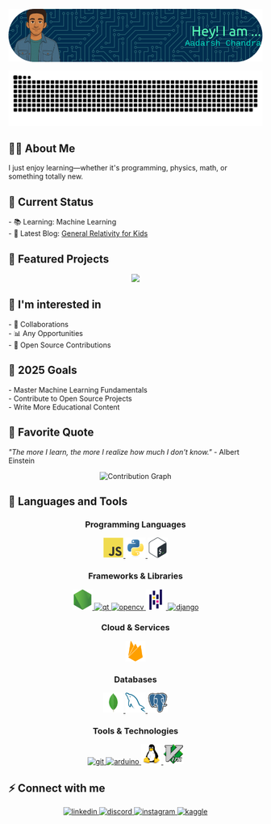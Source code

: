 <!-- Banner image -->
<p align="center">
  <img src="github-header-image.png" alt="Banner" />
</p>

<!-- GitHub Contribution Snake Animation -->
<p align="center">
  <picture>
    <source media="(prefers-color-scheme: dark)" srcset="https://raw.githubusercontent.com/platane/snk/output/github-contribution-grid-snake-dark.svg">
    <source media="(prefers-color-scheme: light)" srcset="https://raw.githubusercontent.com/platane/snk/output/github-contribution-grid-snake.svg">
    <img alt="Snake animation" src="https://raw.githubusercontent.com/platane/snk/output/github-contribution-grid-snake.svg">
  </picture>
</p>

<!-- About Me Section -->
<h2 align="left">👨‍💻 About Me</h2>
<p align="left">
I just enjoy learning—whether it's programming, physics, math, or something totally new.
</p>

<!-- Current Status -->
<h2 align="left">🌟 Current Status</h2>
<p align="left">
  - 📚 Learning: Machine Learning<br>
  - 📝 Latest Blog: <a href="https://physicsforkidss.blogspot.com/2024/10/general-relativity-for-kids-to.html" target="_blank">General Relativity for Kids</a><br>
</p>

<!-- Featured Projects -->
<h2 align="left">📌 Featured Projects</h2>
<div align="center">
  <a href="https://github.com/ShahbazCoder1/nearbymedi">
    <img src="https://github-readme-stats.vercel.app/api/pin/?username=ShahbazCoder1&repo=nearbymedi&theme=dark" width="400"/>
  </a>
</div>

<!-- Looking For Section -->
<h2 align="left">👀 I'm interested in</h2>
<p align="left">
  - 🤝 Collaborations<br>
  - 📊 Any Opportunities<br>
  - 🎯 Open Source Contributions
</p>

<!-- Goals Section -->
<h2 align="left">🎯 2025 Goals</h2>
<p align="left">
  - Master Machine Learning Fundamentals<br>
  - Contribute to Open Source Projects<br>
  - Write More Educational Content
</p>

<!-- Favorite Quote -->
<h2 align="left">💭 Favorite Quote</h2>
<p align="left">
  <i>"The more I learn, the more I realize how much I don't know."</i> - Albert Einstein
</p>

<!-- Activity Graph -->
<p align="center">
  <img src="https://github-readme-activity-graph.vercel.app/graph?username=pie-314&theme=react-dark" alt="Contribution Graph" />
</p>

<!-- Languages and Tools with improved styling -->
<h2 align="left">🚀 Languages and Tools</h2>
<div align="center">
  
  <!-- Programming Languages -->
  <h3>Programming Languages</h3>
  <p>
    <a href="https://developer.mozilla.org/en-US/docs/Web/JavaScript" target="_blank" rel="noreferrer">
      <img src="https://raw.githubusercontent.com/devicons/devicon/master/icons/javascript/javascript-original.svg" alt="javascript" width="40" height="40"/>
    </a>
    <a href="https://www.python.org" target="_blank" rel="noreferrer">
      <img src="https://raw.githubusercontent.com/devicons/devicon/master/icons/python/python-original.svg" alt="python" width="40" height="40"/>
    </a>
    <a href="https://www.gnu.org/software/bash/" target="_blank" rel="noreferrer">
      <img src="https://raw.githubusercontent.com/devicons/devicon/master/icons/bash/bash-original.svg" alt="bash" width="40" height="40"/>
    </a>
  </p>

  <!-- Frameworks and Libraries -->
  <h3>Frameworks & Libraries</h3>
  <p>
    <a href="https://nodejs.org" target="_blank" rel="noreferrer">
      <img src="https://raw.githubusercontent.com/devicons/devicon/master/icons/nodejs/nodejs-original.svg" alt="nodejs" width="40" height="40"/>
    </a>
    <a href="https://www.qt.io/" target="_blank" rel="noreferrer">
      <img src="https://upload.wikimedia.org/wikipedia/commons/0/0b/Qt_logo_2016.svg" alt="qt" width="40" height="40"/>
    </a>
    <a href="https://opencv.org/" target="_blank" rel="noreferrer">
      <img src="https://www.vectorlogo.zone/logos/opencv/opencv-icon.svg" alt="opencv" width="40" height="40"/>
    </a>
    <a href="https://pandas.pydata.org/" target="_blank" rel="noreferrer">
      <img src="https://raw.githubusercontent.com/devicons/devicon/master/icons/pandas/pandas-original.svg" alt="pandas" width="40" height="40"/>
    </a>
    <a href="https://www.djangoproject.com/" target="_blank" rel="noreferrer">
      <img src="https://cdn.worldvectorlogo.com/logos/django.svg" alt="django" width="40" height="40"/>
    </a>
  </p>

  <!-- Cloud & Services -->
  <h3>Cloud & Services</h3>
  <p>
    <a href="https://firebase.google.com/" target="_blank" rel="noreferrer">
      <img src="https://raw.githubusercontent.com/devicons/devicon/master/icons/firebase/firebase-plain.svg" alt="firebase" width="40" height="40"/>
    </a>
  </p>

  <!-- Databases -->
  <h3>Databases</h3>
  <p>
    <a href="https://www.mongodb.com/" target="_blank" rel="noreferrer">
      <img src="https://raw.githubusercontent.com/devicons/devicon/master/icons/mongodb/mongodb-original.svg" alt="mongodb" width="40" height="40"/>
    </a>
    <a href="https://www.mysql.com/" target="_blank" rel="noreferrer">
      <img src="https://raw.githubusercontent.com/devicons/devicon/master/icons/mysql/mysql-original.svg" alt="mysql" width="40" height="40"/>
    </a>
    <a href="https://www.postgresql.org" target="_blank" rel="noreferrer">
      <img src="https://raw.githubusercontent.com/devicons/devicon/master/icons/postgresql/postgresql-original.svg" alt="postgresql" width="40" height="40"/>
    </a>
  </p>

  <!-- Tools and Technologies -->
  <h3>Tools & Technologies</h3>
  <p>
    <a href="https://git-scm.com/" target="_blank" rel="noreferrer">
      <img src="https://www.vectorlogo.zone/logos/git-scm/git-scm-icon.svg" alt="git" width="40" height="40"/>
    </a>
    <a href="https://www.arduino.cc/" target="_blank" rel="noreferrer">
      <img src="https://cdn.worldvectorlogo.com/logos/arduino-1.svg" alt="arduino" width="40" height="40"/>
    </a>
    <a href="https://www.linux.org/" target="_blank" rel="noreferrer">
      <img src="https://raw.githubusercontent.com/devicons/devicon/master/icons/linux/linux-original.svg" alt="linux" width="40" height="40"/>
    </a>
    <a href="https://www.vim.org/" target="_blank" rel="noreferrer">
      <img src="https://raw.githubusercontent.com/devicons/devicon/master/icons/vim/vim-original.svg" alt="vim" width="40" height="40"/>
    </a>
  </p>

<!-- Connect with me section -->
<h2 align="left">⚡️ Connect with me</h2>
<p align="center">
  <a href="https://linkedin.com/in/aadarsh-chandra" target="_blank">
    <img src="https://img.shields.io/badge/LinkedIn-0077B5?style=for-the-badge&logo=linkedin&logoColor=white" alt="linkedin"/>
  </a>
  <a href="https://discord.com/users/mr.pi8219" target="_blank">
    <img src="https://img.shields.io/badge/Discord-7289DA?style=for-the-badge&logo=discord&logoColor=white" alt="discord"/>
  </a>
  <a href="https://instagram.com/aadarsh.json" target="_blank">
    <img src="https://img.shields.io/badge/Instagram-E4405F?style=for-the-badge&logo=instagram&logoColor=white" alt="instagram"/>
  </a>
  <a href="https://www.kaggle.com/aadarshchandra1" target="_blank">
    <img src="https://img.shields.io/badge/Kaggle-20BEFF?style=for-the-badge&logo=kaggle&logoColor=white" alt="kaggle"/>
  </a>
</p>

